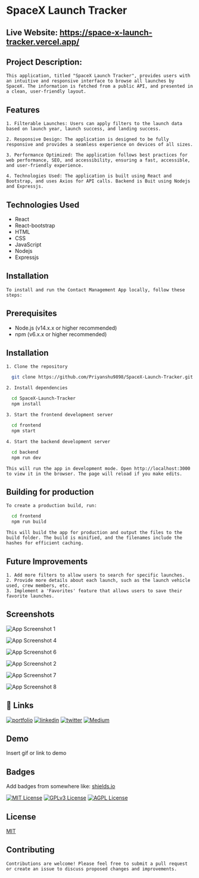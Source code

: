 
# SpaceX Launch Tracker

## Live Website: https://space-x-launch-tracker.vercel.app/

## Project Description:

    This application, titled "SpaceX Launch Tracker", provides users with an intuitive and responsive interface to browse all launches by SpaceX. The information is fetched from a public API, and presented in a clean, user-friendly layout.

## Features
    1. Filterable Launches: Users can apply filters to the launch data based on launch year, launch success, and landing success.

    2. Responsive Design: The application is designed to be fully responsive and provides a seamless experience on devices of all sizes.

    3. Performance Optimized: The application follows best practices for web performance, SEO, and accessibility, ensuring a fast, accessible, and user-friendly experience.

    4. Technologies Used: The application is built using React and Bootstrap, and uses Axios for API calls. Backend is Buit using Nodejs and Expressjs.
## Technologies Used
- React
- React-bootstrap
- HTML
- CSS
- JavaScript
- Nodejs
- Expressjs


## Installation
    To install and run the Contact Management App locally, follow these steps:

## Prerequisites
- Node.js (v14.x.x or higher recommended)
- npm (v6.x.x or higher recommended)

## Installation

    1. Clone the repository
    
```bash
  git clone https://github.com/Priyanshu9898/SpaceX-Launch-Tracker.git

```

    2. Install dependencies 
```bash
  cd SpaceX-Launch-Tracker
  npm install
```


    3. Start the frontend development server
```bash
  cd frontend
  npm start
```
    4. Start the backend development server
```bash
  cd backend
  npm run dev
```

    This will run the app in development mode. Open http://localhost:3000 to view it in the browser. The page will reload if you make edits.

## Building for production
    To create a production build, run:

```bash
  cd frontend
  npm run build
```

    This will build the app for production and output the files to the build folder. The build is minified, and the filenames include the hashes for efficient caching.


## Future Improvements
    1. Add more filters to allow users to search for specific launches.
    2. Provide more details about each launch, such as the launch vehicle used, crew members, etc.
    3. Implement a 'Favorites' feature that allows users to save their favorite launches.

## Screenshots

![App Screenshot 1](https://i.postimg.cc/JhsJ2LQB/React-App-Brave-15-05-2023-15-43-33.png)

![App Screenshot 4](https://i.postimg.cc/L4tP7vjv/React-App-Brave-15-05-2023-15-43-43.png)

![App Screenshot 6](https://i.postimg.cc/br92tNq4/React-App-Brave-15-05-2023-15-43-47.png)

![App Screenshot 2](https://i.postimg.cc/hPKmqxrn/React-App-Brave-15-05-2023-15-44-09.png)

![App Screenshot 7](https://i.postimg.cc/KzLTmDwG/React-App-Brave-15-05-2023-15-44-22.png)

![App Screenshot 8](https://i.postimg.cc/2yDZyBN4/React-App-Brave-15-05-2023-15-44-46.png)



## 🔗 Links
[![portfolio](https://img.shields.io/badge/my_portfolio-000?style=for-the-badge&logo=ko-fi&logoColor=white)](https://github.com/Priyanshu9898/)
[![linkedin](https://img.shields.io/badge/linkedin-0A66C2?style=for-the-badge&logo=linkedin&logoColor=white)](https://www.linkedin.com/in/priyanshumalaviya/)
[![twitter](https://img.shields.io/badge/twitter-1DA1F2?style=for-the-badge&logo=twitter&logoColor=white)](https://twitter.com/Priyanshu2281)
[![Medium](https://img.shields.io/badge/medum-1DA1F2?style=for-the-badge&logo=medium&logoColor=black)](https://medium.com/@priyanshumalaviya9210)
## Demo

Insert gif or link to demo


## Badges

Add badges from somewhere like: [shields.io](https://shields.io/)

[![MIT License](https://img.shields.io/badge/License-MIT-green.svg)](https://choosealicense.com/licenses/mit/)
[![GPLv3 License](https://img.shields.io/badge/License-GPL%20v3-yellow.svg)](https://opensource.org/licenses/)
[![AGPL License](https://img.shields.io/badge/license-AGPL-blue.svg)](http://www.gnu.org/licenses/agpl-3.0)


## License

[MIT](https://choosealicense.com/licenses/mit/)


## Contributing
    Contributions are welcome! Please feel free to submit a pull request or create an issue to discuss proposed changes and improvements.
